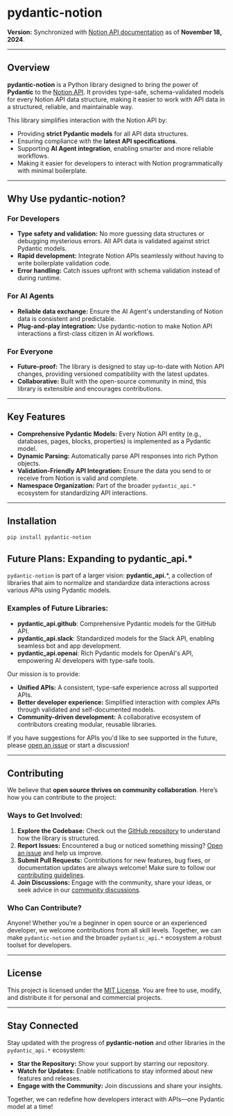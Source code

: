 # pydantic-notion

**Version:** Synchronized with [Notion API documentation](https://developers.notion.com/) as of **November 18, 2024**.

---

## Overview

**pydantic-notion** is a Python library designed to bring the power of **Pydantic** to the [Notion API](https://developers.notion.com/). It provides type-safe, schema-validated models for every Notion API data structure, making it easier to work with API data in a structured, reliable, and maintainable way.

This library simplifies interaction with the Notion API by:
- Providing **strict Pydantic models** for all API data structures.
- Ensuring compliance with the **latest API specifications**.
- Supporting **AI Agent integration**, enabling smarter and more reliable workflows.
- Making it easier for developers to interact with Notion programmatically with minimal boilerplate.

---

## Why Use pydantic-notion?

### For Developers
- **Type safety and validation:** No more guessing data structures or debugging mysterious errors. All API data is validated against strict Pydantic models.
- **Rapid development:** Integrate Notion APIs seamlessly without having to write boilerplate validation code.
- **Error handling:** Catch issues upfront with schema validation instead of during runtime.

### For AI Agents
- **Reliable data exchange:** Ensure the AI Agent's understanding of Notion data is consistent and predictable.
- **Plug-and-play integration:** Use pydantic-notion to make Notion API interactions a first-class citizen in AI workflows.

### For Everyone
- **Future-proof:** The library is designed to stay up-to-date with Notion API changes, providing versioned compatibility with the latest updates.
- **Collaborative:** Built with the open-source community in mind, this library is extensible and encourages contributions.

---

## Key Features

- **Comprehensive Pydantic Models:** Every Notion API entity (e.g., databases, pages, blocks, properties) is implemented as a Pydantic model.
- **Dynamic Parsing:** Automatically parse API responses into rich Python objects.
- **Validation-Friendly API Integration:** Ensure the data you send to or receive from Notion is valid and complete.
- **Namespace Organization:** Part of the broader `pydantic_api.*` ecosystem for standardizing API interactions.

---

## Installation

```bash
pip install pydantic-notion
```

## Future Plans: Expanding to pydantic_api.*

`pydantic-notion` is part of a larger vision: **pydantic_api.***, a collection of libraries that aim to normalize and standardize data interactions across various APIs using Pydantic models.

### Examples of Future Libraries:
- **pydantic_api.github**: Comprehensive Pydantic models for the GitHub API.
- **pydantic_api.slack**: Standardized models for the Slack API, enabling seamless bot and app development.
- **pydantic_api.openai**: Rich Pydantic models for OpenAI's API, empowering AI developers with type-safe tools.

Our mission is to provide:
- **Unified APIs:** A consistent, type-safe experience across all supported APIs.
- **Better developer experience:** Simplified interaction with complex APIs through validated and self-documented models.
- **Community-driven development:** A collaborative ecosystem of contributors creating modular, reusable libraries.

If you have suggestions for APIs you'd like to see supported in the future, please [open an issue](https://github.com/your-repo-link/issues) or start a discussion!

---

## Contributing

We believe that **open source thrives on community collaboration**. Here’s how you can contribute to the project:

### Ways to Get Involved:
1. **Explore the Codebase:** Check out the [GitHub repository](https://github.com/your-repo-link) to understand how the library is structured.
2. **Report Issues:** Encountered a bug or noticed something missing? [Open an issue](https://github.com/your-repo-link/issues) and help us improve.
3. **Submit Pull Requests:** Contributions for new features, bug fixes, or documentation updates are always welcome! Make sure to follow our [contributing guidelines](https://github.com/your-repo-link/CONTRIBUTING.md).
4. **Join Discussions:** Engage with the community, share your ideas, or seek advice in our [community discussions](https://github.com/your-repo-link/discussions).

### Who Can Contribute?
Anyone! Whether you’re a beginner in open source or an experienced developer, we welcome contributions from all skill levels. Together, we can make `pydantic-notion` and the broader `pydantic_api.*` ecosystem a robust toolset for developers.

---

## License

This project is licensed under the [MIT License](https://opensource.org/licenses/MIT). You are free to use, modify, and distribute it for personal and commercial projects.

---

## Stay Connected

Stay updated with the progress of **pydantic-notion** and other libraries in the `pydantic_api.*` ecosystem:

- **Star the Repository:** Show your support by starring our repository.
- **Watch for Updates:** Enable notifications to stay informed about new features and releases.
- **Engage with the Community:** Join discussions and share your insights.

Together, we can redefine how developers interact with APIs—one Pydantic model at a time!
